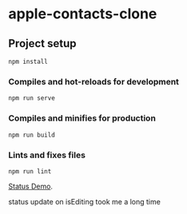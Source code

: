 # apple-contacts-clone

## Project setup
```
npm install
```

### Compiles and hot-reloads for development
```
npm run serve
```

### Compiles and minifies for production
```
npm run build
```

### Lints and fixes files
```
npm run lint
```

[Status Demo](https://infallible-sammet-50268e.netlify.app/#/).


status update on isEditing took me a long time